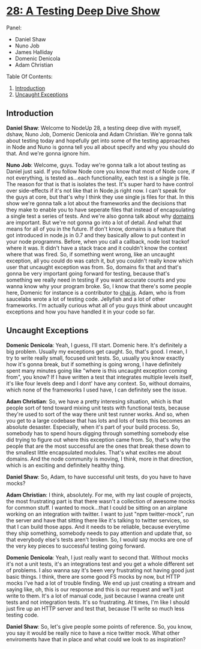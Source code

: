 [28: A Testing Deep Dive Show](http://nodeup.com/twentyeight)
===

Panel:

* Daniel Shaw
* Nuno Job
* James Halliday
* Domenic Denicola
* Adam Christian

Table Of Contents:

1. [Introduction](#introduction)
2. [Uncaught Exceptions](#uncaught-exceptions)

## Introduction

**Daniel Shaw**: Welcome to NodeUp 28, a testing deep dive with myself, dshaw, Nuno Job, Domenic Denicola
and Adam Christian. We're gonna talk about testing today and hopefully get into some of the testing approaches
in Node and Nuno is gonna tell you all about specify and why you should do that. And we're gonna ignore him.

**Nuno Job**: Welcome, guys. Today we're gonna talk a lot about testing as Daniel just said. If you follow Node core
you know that most of Node core, if not everything, is tested as...each functionality, each test is a single js file.
The reason for that is that is isolates the test. It's super hard to have control over side-effects if it's not 
like that in Node.js right now. I can't speak for the guys at core, but that's why I think they use single js files for
that. In this show we're gonna talk a lot about the frameworks and the decisions that they make to enable you to have
seperate files that instead of encapsulating a single test a series of tests.
And we're also gonna talk about why [domains](http://nodejs.org/api/domain.html) are important. 
But we're not gonna go into a lot of detail. And what that means for all of you in the future. If don't know, 
domains is a feature that got introduced in node.js in 0.7 and they basically allow to put context in your 
node programms. Before, when you call a callback, node lost trackof where it was. It didn't have a stack trace and 
it couldn't know the context where that was fired. So, if something went wrong, like an uncaught exception, all 
you could do was catch it, but you couldn't really know which user that uncaught exception was from. 
So, domains fix that and that's gonna be very important going forward for  testing, because that's something we 
really need in testing if you want accurate counts and you wanna know why your program broke. 
So, I know that there's some people here, Domenic for instance is a contributor to [chai.js](http://chaijs.com/). 
Adam, who is from saucelabs wrote a lot of testing code. Jellyfish and a lot of other frameworks. I'm actually curious
what all of you guys think about uncaught exceptions and how you have handled it in your code so far.

## Uncaught Exceptions

**Domenic Denicola**: Yeah, I guess, I'll start. Domenic here. It's definitely a big problem. Usually my exceptions get
caught. So, that's good. I mean, I try to write really small, focused unit tests. So, usually you know exactly how it's
gonna break, but if something is going wrong, I have definitely spent many minutes going like "where is this uncaught 
exception coming from", you know? If I have written a test that integrates multiple levels itself, it's like four levels
deep and I dont' have any context. So, without domains, which none of the frameworks I used have, I can definitely see
the issue.

**Adam Christian**: So, we have a pretty interesing situation, which is that people sort of tend toward mixing unit tests
with functional tests, because they're used to sort of the way there unit test runner works. And so, when you get to a
large codebase that has lots and lots of tests this becomes an absolute desaster. Especially, when it's part of your
build process. So, somebody has to spend hours digging through something somebody else did trying to figure out where
this exception came from. So, that's why the people that are the most successful are the ones that break these down
to the smallest little encapsulated modules. That's what excites me about domains. And the node community is moving, 
I think, more in that direction, which is an exciting and definitely healthy thing.

**Daniel Shaw**: So, Adam, to have successful unit tests, do you have to have mocks?

**Adam Christian**: I think, absolutely. For me, with my last couple of projects, the most frustrating part is that there
wasn't a collection of awesome mocks for common stuff. I wanted to mock...that I could be sitting on an airplane working
on an integration with twitter. I want to just "npm twitter-mock", run the server and have that sitting there like it's
talking to twitter services, so that I can build those apps. And it needs to be reliable, because everytime they ship 
something, somebody needs to pay attention and update that, so that everybody else's tests aren't broken. So, I would say
mocks are one of the very key pieces to successful testing going forward.

**Domenic Denicola**: Yeah, I just really want to second that. Without mocks it's not a unit tests, it's an integrations test
and you get a whole different set of problems. I also wanna say it's been very frustrating not having good just basic things.
I think, there are some good FS mocks by now, but HTTP mocks I've had a lot of trouble finding. We end up just creating a stream
and saying like, oh, this is our response and this is our request and we'll just write to them. It's a lot of manual code, just
because I wanna create unit tests and not integration tests. It's so frustrating. At times, I'm like I should just fire up
an HTTP server and test that, because I'll write so much less testing code.

**Daniel Shaw**: So, let's give people some points of reference. So, you know, you say it would be really nice to have a
nice twitter mock. What other enviroments have that in place and what could we look to as inspiration?

<!-- Continue at 6:20! -->

